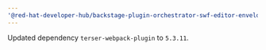 ```yaml
---
'@red-hat-developer-hub/backstage-plugin-orchestrator-swf-editor-envelope': patch
---
```


Updated dependency `terser-webpack-plugin` to `5.3.11`.
